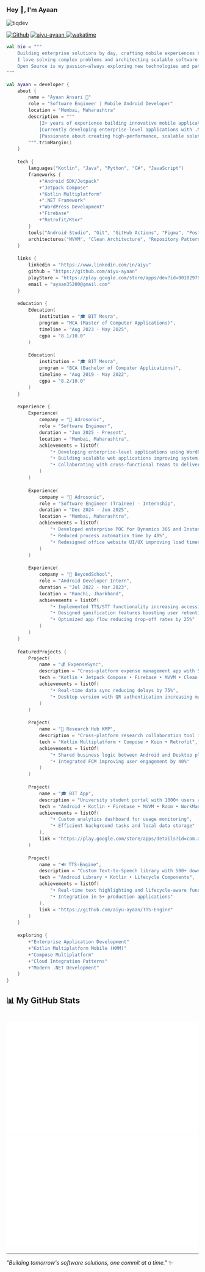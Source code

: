 ### Hey 👋, I'm Ayaan

<p align="left"> 
   <img src="https://static.wikia.nocookie.net/valorant/images/3/35/Omen_Cat_Dance_Spray.gif/revision/latest?cb=20230312212946" alt="tiqdev"/>
</p>

[![Github](https://img.shields.io/github/followers/aiyu-ayaan?label=Follow&style=social)](https://github.com/aiyu-ayaan)
<a href="http://www.github.com/aiyu-ayaan"> <img src="https://komarev.com/ghpvc/?username=aiyu-ayaan&label=Profile%20views&color=0e75b6&style=flat" alt="aiyu-ayaan" /> </a>
[![wakatime](https://wakatime.com/badge/user/3a4240f0-6bea-4626-be2a-1129790e4336.svg)](https://wakatime.com/@3a4240f0-6bea-4626-be2a-1129790e4336)

```kotlin
val bio = """
    Building enterprise solutions by day, crafting mobile experiences by night! 🚀
    I love solving complex problems and architecting scalable software solutions 🤖.
    Open Source is my passion—always exploring new technologies and patterns! ❤️
"""
```

```kotlin
val ayaan = developer {
    about {
        name = "Ayaan Ansari 🚀"
        role = "Software Engineer | Mobile Android Developer"
        location = "Mumbai, Maharashtra"
        description = """
            |2+ years of experience building innovative mobile applications with Kotlin and Jetpack Compose
            |Currently developing enterprise-level applications with .NET Framework and WordPress
            |Passionate about creating high-performance, scalable solutions with modern architecture patterns ✨
        """.trimMargin()
    }
    
    tech {
        languages("Kotlin", "Java", "Python", "C#", "JavaScript")
        frameworks {
            +"Android SDK/Jetpack"
            +"Jetpack Compose"
            +"Kotlin Multiplatform"
            +".NET Framework"
            +"WordPress Development"
            +"Firebase"
            +"Retrofit/Ktor"
        }
        tools("Android Studio", "Git", "GitHub Actions", "Figma", "Postman")
        architectures("MVVM", "Clean Architecture", "Repository Pattern", "Dependency Injection")
    }
    
    links {
        linkedin = "https://www.linkedin.com/in/aiyu"
        github = "https://github.com/aiyu-ayaan"
        playStore = "https://play.google.com/store/apps/dev?id=9010297981454032885"
        email = "ayaan35200@gmail.com"
    }
    
    education {
        Education(
            institution = "🎓 BIT Mesra",
            program = "MCA (Master of Computer Applications)",
            timeline = "Aug 2023 - May 2025",
            cgpa = "8.1/10.0"
        )
        
        Education(
            institution = "🎓 BIT Mesra",  
            program = "BCA (Bachelor of Computer Applications)",
            timeline = "Aug 2019 - May 2022",
            cgpa = "8.2/10.0"
        )
    }
    
    experience {
        Experience(
            company = "💼 Adrosonic",
            role = "Software Engineer",
            duration = "Jun 2025 - Present",
            location = "Mumbai, Maharashtra",
            achievements = listOf(
                "• Developing enterprise-level applications using WordPress and .NET Framework",
                "• Building scalable web applications improving system performance by 30%",
                "• Collaborating with cross-functional teams to deliver high-quality solutions"
            )
        )
        
        Experience(
            company = "💼 Adrosonic",
            role = "Software Engineer (Trainee) - Internship",
            duration = "Dec 2024 - Jun 2025",
            location = "Mumbai, Maharashtra", 
            achievements = listOf(
                "• Developed enterprise POC for Dynamics 365 and Instanda integration",
                "• Reduced process automation time by 40%",
                "• Redesigned office website UI/UX improving load times by 30% and engagement by 20%"
            )
        )
        
        Experience(
            company = "💼 BeyondSchool",
            role = "Android Developer Intern",
            duration = "Jul 2022 - Mar 2023",
            location = "Ranchi, Jharkhand",
            achievements = listOf(
                "• Implemented TTS/STT functionality increasing accessibility by 35%",
                "• Designed gamification features boosting user retention by 40%", 
                "• Optimized app flow reducing drop-off rates by 25%"
            )
        )
    }
    
    featuredProjects {
        Project(
            name = "💰 ExpenseSync",
            description = "Cross-platform expense management app with 500+ users and 4.6/5 rating",
            tech = "Kotlin • Jetpack Compose • Firebase • MVVM • Clean Architecture",
            achievements = listOf(
                "• Real-time data sync reducing delays by 75%",
                "• Desktop version with QR authentication increasing multi-device usage by 45%"
            )
        )
        
        Project(
            name = "🔬 Research Hub KMP", 
            description = "Cross-platform research collaboration tool increasing team productivity by 30%",
            tech = "Kotlin Multiplatform • Compose • Koin • Retrofit",
            achievements = listOf(
                "• Shared business logic between Android and Desktop platforms",
                "• Integrated FCM improving user engagement by 40%"
            )
        )
        
        Project(
            name = "🎓 BIT App",
            description = "University student portal with 1000+ users and 4.7/5 Play Store rating",
            tech = "Android • Kotlin • Firebase • MVVM • Room • WorkManager",
            achievements = listOf(
                "• Custom analytics dashboard for usage monitoring",
                "• Efficient background tasks and local data storage"
            ),
            link = "https://play.google.com/store/apps/details?id=com.atech.bit"
        )
        
        Project(
            name = "🔊 TTS-Engine",
            description = "Custom Text-to-Speech library with 500+ downloads on JitPack",
            tech = "Android Library • Kotlin • Lifecycle Components",
            achievements = listOf(
                "• Real-time text highlighting and lifecycle-aware functionality",
                "• Integration in 5+ production applications"
            ),
            link = "https://github.com/aiyu-ayaan/TTS-Engine"
        )
    }
    
    exploring {
        +"Enterprise Application Development"
        +"Kotlin Multiplatform Mobile (KMM)"
        +"Compose Multiplatform"
        +"Cloud Integration Patterns"
        +"Modern .NET Development"
    }
}
```

## 📊 **My GitHub Stats**

<br>

<a href="http://www.github.com/aiyu-ayaan"> 
    <img src="https://raw.githubusercontent.com/aiyu-ayaan/github-stats/master/generated/overview.svg#gh-dark-mode-only" alt="aiyu-ayaan's GitHub stats"/>
</a>

<a href="http://www.github.com/aiyu-ayaan"> 
    <img src="https://raw.githubusercontent.com/aiyu-ayaan/github-stats/master/generated/languages.svg#gh-dark-mode-only" alt="aiyu-ayaan's GitHub stats"/>
</a>

---

*"Building tomorrow's software solutions, one commit at a time."* ✨
